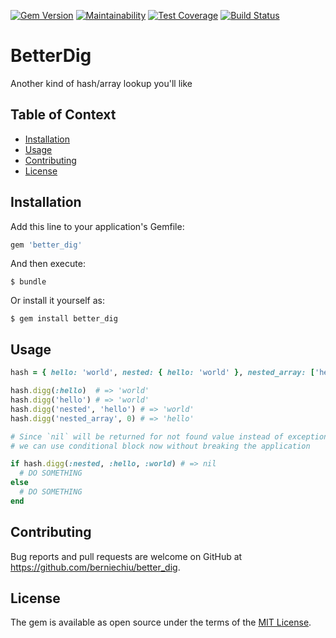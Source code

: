 [![Gem Version](https://badge.fury.io/rb/better_dig.svg)](https://badge.fury.io/rb/better_dig)
[![Maintainability](https://api.codeclimate.com/v1/badges/6bc69601493caa67e52e/maintainability)](https://codeclimate.com/github/berniechiu/better_dig/maintainability)
[![Test Coverage](https://api.codeclimate.com/v1/badges/6bc69601493caa67e52e/test_coverage)](https://codeclimate.com/github/berniechiu/better_dig/test_coverage)
[![Build Status](https://travis-ci.org/berniechiu/better_dig.svg?branch=master)](https://travis-ci.org/berniechiu/better_dig)

# BetterDig

Another kind of hash/array lookup you'll like

## Table of Context

* [Installation](#installation)
* [Usage](#usage)
* [Contributing](#contributing)
* [License](#license)

## Installation

Add this line to your application's Gemfile:

```ruby
gem 'better_dig'
```

And then execute:

    $ bundle

Or install it yourself as:

    $ gem install better_dig

## Usage

```ruby
hash = { hello: 'world', nested: { hello: 'world' }, nested_array: ['hello', 'world'] }

hash.digg(:hello)  # => 'world'
hash.digg('hello') # => 'world'
hash.digg('nested', 'hello') # => 'world'
hash.digg('nested_array', 0) # => 'hello'

# Since `nil` will be returned for not found value instead of exception,
# we can use conditional block now without breaking the application

if hash.digg(:nested, :hello, :world) # => nil
  # DO SOMETHING
else
  # DO SOMETHING
end
```

## Contributing

Bug reports and pull requests are welcome on GitHub at https://github.com/berniechiu/better_dig.

## License

The gem is available as open source under the terms of the [MIT License](https://opensource.org/licenses/MIT).
